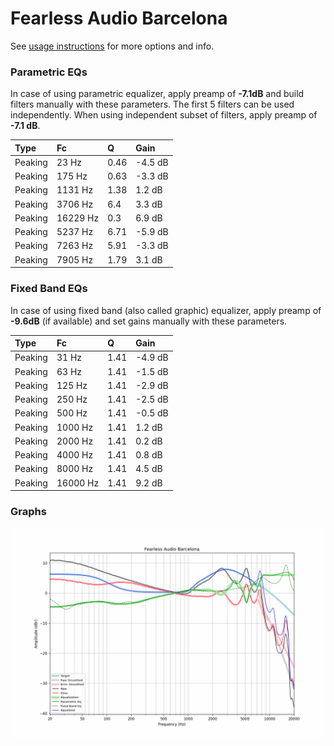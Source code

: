 # Fearless Audio Barcelona
See [usage instructions](https://github.com/jaakkopasanen/AutoEq#usage) for more options and info.

### Parametric EQs
In case of using parametric equalizer, apply preamp of **-7.1dB** and build filters manually
with these parameters. The first 5 filters can be used independently.
When using independent subset of filters, apply preamp of **-7.1 dB**.

| Type    | Fc       |    Q | Gain    |
|:--------|:---------|:-----|:--------|
| Peaking | 23 Hz    | 0.46 | -4.5 dB |
| Peaking | 175 Hz   | 0.63 | -3.3 dB |
| Peaking | 1131 Hz  | 1.38 | 1.2 dB  |
| Peaking | 3706 Hz  | 6.4  | 3.3 dB  |
| Peaking | 16229 Hz | 0.3  | 6.9 dB  |
| Peaking | 5237 Hz  | 6.71 | -5.9 dB |
| Peaking | 7263 Hz  | 5.91 | -3.3 dB |
| Peaking | 7905 Hz  | 1.79 | 3.1 dB  |

### Fixed Band EQs
In case of using fixed band (also called graphic) equalizer, apply preamp of **-9.6dB**
(if available) and set gains manually with these parameters.

| Type    | Fc       |    Q | Gain    |
|:--------|:---------|:-----|:--------|
| Peaking | 31 Hz    | 1.41 | -4.9 dB |
| Peaking | 63 Hz    | 1.41 | -1.5 dB |
| Peaking | 125 Hz   | 1.41 | -2.9 dB |
| Peaking | 250 Hz   | 1.41 | -2.5 dB |
| Peaking | 500 Hz   | 1.41 | -0.5 dB |
| Peaking | 1000 Hz  | 1.41 | 1.2 dB  |
| Peaking | 2000 Hz  | 1.41 | 0.2 dB  |
| Peaking | 4000 Hz  | 1.41 | 0.8 dB  |
| Peaking | 8000 Hz  | 1.41 | 4.5 dB  |
| Peaking | 16000 Hz | 1.41 | 9.2 dB  |

### Graphs
![](./Fearless%20Audio%20Barcelona.png)